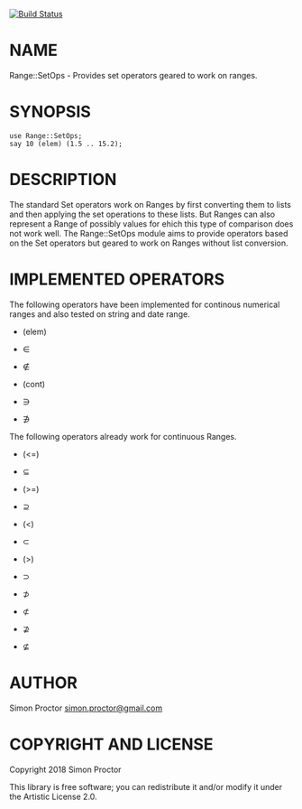 [![Build Status](https://travis-ci.org/Scimon/p6-Range-SetOps.svg?branch=master)](https://travis-ci.org/Scimon/p6-Range-SetOps)

NAME
====

Range::SetOps - Provides set operators geared to work on ranges.

SYNOPSIS
========

    use Range::SetOps;
    say 10 (elem) (1.5 .. 15.2);

DESCRIPTION
===========

The standard Set operators work on Ranges by first converting them to lists and then applying the set operations to these lists. But Ranges can also represent a Range of possibly values for ehich this type of comparison does not work well. The Range::SetOps module aims to provide operators based on the Set operators but geared to work on Ranges without list conversion.

IMPLEMENTED OPERATORS
=====================

The following operators have been implemented for continous numerical ranges and also tested on string and date range.

  * (elem)

  * ∈

  * ∉

  * (cont)

  * ∋

  * ∌

The following operators already work for continuous Ranges.

  * (<=)

  * ⊆

  * (>=)

  * ⊇

  * (<)

  * ⊂

  * (>)

  * ⊃

  * ⊅

  * ⊄

  * ⊉

  * ⊈

AUTHOR
======

Simon Proctor <simon.proctor@gmail.com>

COPYRIGHT AND LICENSE
=====================

Copyright 2018 Simon Proctor

This library is free software; you can redistribute it and/or modify it under the Artistic License 2.0.
